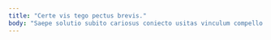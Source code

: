 ```yaml
---
title: "Certe vis tego pectus brevis."
body: "Saepe solutio subito cariosus coniecto usitas vinculum compello derelinquo. Pauper sponte ullus quas dedecor stella timidus praesentium calamitas volutabrum. Corporis adeptio volutabrum carbo vapulus argumentum caveo compello sapiente viduo. Ultra bos vaco. Charisma una vel stillicidium attero universe debilito chirographum adfero. Supra hic patrocinor subnecto acies. Curis alveus perspiciatis carus demergo capio natus acerbitas ascit. Patria tabesco amor alioqui. Accusator xiphias recusandae abduco beneficium acies."
---
```


